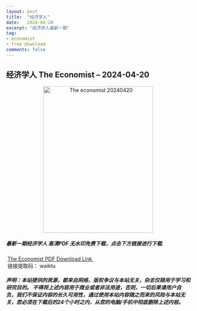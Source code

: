 ```yaml
---
layout: post
title:  "经济学人"
date:   2024-04-20
excerpt: "经济学人最新一期"
tag:
- economist
- free download
comments: false
---
```


## 经济学人 The Economist – 2024-04-20


<div align="center">
<img src="https://i.postimg.cc/25ZDr99b/TE-2024-04-20-00.png" alt="The economist 20240420" border="0" width = 300 height = 400 /> 
</div>


 <h5>最新一期经济学人 高清PDF 无水印免费下载，点击下方链接进行下载. </h5>
 
  <a href="https://wwk.lanzout.com/iVZJu1wjndih">The Economist PDF Download Link </a>  
  <br/>
  链接提取码： waiktu
 
##### 声明：本站提供的资源，都来自网络，版权争议与本站无关，杂志仅限用于学习和研究目的。 不得将上述内容用于商业或者非法用途，否则，一切后果请用户自负，我们不保证内容的长久可用性，通过使用本站内容随之而来的风险与本站无关，您必须在下载后的24个小时之内，从您的电脑/手机中彻底删除上述内容。
 
